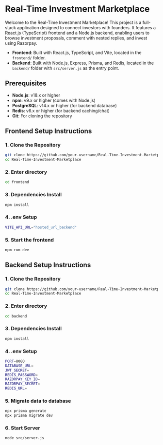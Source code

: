 # Real-Time Investment Marketplace

Welcome to the Real-Time Investment Marketplace! This project is a full-stack application designed to connect investors with founders. It features a React.js (TypeScript) frontend and a Node.js backend, enabling users to browse investment proposals, comment with nested replies, and invest using Razorpay.

- **Frontend**: Built with React.js, TypeScript, and Vite, located in the `frontend/` folder.
- **Backend**: Built with Node.js, Express, Prisma, and Redis, located in the `backend/` folder with `src/server.js` as the entry point.

## Prerequisites

- **Node.js**: v18.x or higher
- **npm**: v9.x or higher (comes with Node.js)
- **PostgreSQL**: v14.x or higher (for backend database)
- **Redis**: v6.x or higher (for backend caching/chat)
- **Git**: For cloning the repository

## Frontend Setup Instructions

### 1. Clone the Repository
```bash
git clone https://github.com/your-username/Real-Time-Investment-Marketplace.git
cd Real-Time-Investment-Marketplace 
```

### 2. Enter directory
```bash
cd frontend
```

### 3. Dependencies Install
```bash
npm install
```

### 4. .env Setup
```bash
VITE_API_URL="hosted_url_backend"
```

### 5. Start the frontend
```bash
npm run dev
```

## Backend Setup Instructions

### 1. Clone the Repository
```bash
git clone https://github.com/your-username/Real-Time-Investment-Marketplace.git
cd Real-Time-Investment-Marketplace 
```

### 2. Enter directory
```bash
cd backend
```

### 3. Dependencies Install
```bash
npm install
```

### 4. .env Setup
```bash
PORT=8080
DATABASE_URL=
JWT_SECRET=
REDIS_PASSWORD=
RAZORPAY_KEY_ID=	
RAZORPAY_SECRET=
REDIS_URL=
```

### 5. Migrate data to database
```bash
npx prisma generate
npx prisma migrate dev
```

### 6. Start Server
```bash
node src/server.js 
```
